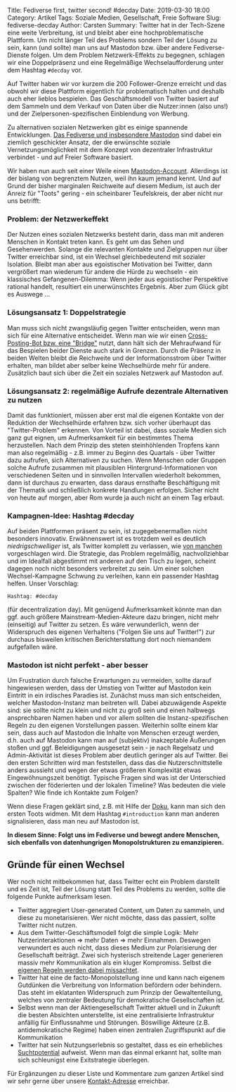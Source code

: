 Title: Fediverse first, twitter second! #decday
Date: 2019-03-30 18:00
Category: Artikel
Tags: Soziale Medien, Gesellschaft, Freie Software
Slug: fediverse-decday
Author: Carsten
Summary: Twitter hat in der Tech-Szene eine weite Verbreitung, ist und bleibt aber eine hochproblematische Plattform. Um nicht länger Teil des Problems sondern Teil der Lösung zu sein, kann (und sollte) man uns auf Mastodon bzw. über andere Fediverse-Dienste folgen. Um dem Problem Netzwerk-Effekts zu begegnen, schlagen wir eine Doppelpräsenz und eine Regelmäßige Wechselaufforderung unter dem Hashtag `#decday` vor.


Auf Twitter haben wir vor kurzem die 200 Follower-Grenze erreicht und das obwohl wir diese Plattform eigentlich für problematisch halten und deshalb auch eher lieblos bespielen. Das Geschäftsmodell von Twitter basiert auf dem Sammeln und dem Verkauf von Daten über die Nutzer:innen (also uns!) und der Zielpersonen-spezifischen Einblendung von Werbung.


Zu alternativen sozialen Netzwerken gibt es einige spannende Entwicklungen. [Das Fediverse und insbesondere Mastodon](https://digitalcourage.de/blog/2018/social-media-alternativen-leicht-gemacht) sind dabei ein ziemlich geschickter Ansatz, der die erwünschte soziale Vernetzungsmöglichkeit mit dem Konzept von dezentraler Infrastruktur verbindet - und auf Freier Software basiert.


Wir haben nun auch seit einer Weile einen [Mastodon-Account](https://social.tchncs.de/@fsfwdresden). Allerdings ist der bislang von begrenztem Nutzen, weil ihn kaum jemand kennt. Und auf Grund der bisher marginalen Reichweite auf diesem Medium, ist auch der Anreiz für "Toots" gering - ein scheinbarer Teufelskreis, der aber nicht nur uns betrifft:


### Problem: der Netzwerkeffekt
Der Nutzen eines sozialen Netzwerks besteht darin, dass man mit anderen Menschen in Kontakt treten kann. Es geht um das Sehen und Gesehenwerden. Solange die relevanten Kontakte und Zielgruppen nur über Twitter erreichbar sind, ist ein Wechsel gleichbedeutend mit sozialer Isolation. Bleibt man aber aus egoistischer Motivation bei Twitter, dann vergrößert man wiederum für andere die Hürde zu wechseln - ein klassisches Gefangenen-Dilemma: Wenn jeder aus egoistischer Perspektive rational handelt, resultiert ein unerwünschtes Ergebnis. Aber zum Glück gibt es Auswege ...

### Lösungsansatz 1: Doppelstrategie
Man muss sich nicht zwangsläufig gegen Twitter entscheiden, wenn man sich für eine Alternative entscheidet. Wenn man wie wir einen [Cross-Posting-Bot bzw. eine "Bridge"](https://github.com/tootsuite/documentation/blob/master/Using-Mastodon/Apps.md#bridges-fromto-other-platforms) nutzt, dann hält sich der Mehraufwand für das Bespielen beider Dienste auch stark in Grenzen. Durch die Präsenz in beiden Welten bleibt die Reichweite und der Informationsstrom über Twitter erhalten, man bildet aber selber keine Wechselhürde mehr für andere. Zusätzlich baut sich über die Zeit ein soziales Netzwerk auf Mastodon auf.

### Lösungsansatz 2: regelmäßige Aufrufe dezentrale Alternativen zu nutzen
Damit das funktioniert, müssen aber erst mal die eigenen Kontakte von der Reduktion der Wechselhürde erfahren bzw. sich vorher überhaupt das "Twitter-Problem" erkennen. Von Vorteil ist dabei, dass soziale Medien sich ganz gut eignen, um Aufmerksamkeit für ein bestimmtes Thema herzustellen. Nach dem Prinzip des steten steinhöhlenden Tropfens kann man also regelmäßig - z.B. immer zu Beginn des Quartals - über Twitter dazu aufrufen, sich Alternativen zu suchen. Wenn Menschen oder Gruppen solche Aufrufe zusammen mit plausiblen Hintergrund-Informationen von verschiedenen Seiten und in sinnvollen Intervallen wiederholt bekommen, dann ist durchaus zu erwarten, dass daraus ernsthafte Beschäftigung mit der Thematik und schließlich konkrete Handlungen erfolgen. Sicher nicht von heute auf morgen, aber Rom wurde ja auch nicht an einem Tag erbaut.

### Kampagnen-Idee: Hashtag #decday
Auf beiden Plattformen präsent zu sein, ist zugegebenermaßen nicht besonders innovativ. Erwähnenswert ist es trotzdem weil es deutlich *niedrigschwelliger* ist, als Twitter komplett zu verlassen, wie [von manchen](https://medium.com/@hanawalt/heres-why-you-should-delete-your-twitter-account-friday-august-17th-e6ac5c60ea) vorgeschlagen wird. Die Strategie, das Problem regelmäßig, nachvollziehbar und im Idealfall abgestimmt mit anderen auf den Tisch zu legen, scheint dagegen noch nicht besonders verbreitet zu sein. Um einer solchen Wechsel-Kampagne Schwung zu verleihen, kann ein passender Hashtag helfen. Unser Vorschlag:

    Hashtag: #decday

(für decentralization day). Mit genügend Aufmerksamkeit könnte man dan ggf. auch größere Mainstream-Medien-Akteure dazu bringen, nicht mehr (einseitig) auf Twitter zu setzen. Es wäre verwunderlich, wenn der Widerspruch des eigenen Verhaltens ("Folgen Sie uns auf Twitter!") zur durchaus bisweilen kritischen Berichterstattung dort noch niemandem aufgefallen wäre.


### Mastodon ist nicht perfekt - aber besser
Um Frustration durch falsche Erwartungen zu vermeiden, sollte darauf hingewiesen werden, dass der Umstieg von Twitter auf Mastodon kein Eintritt in ein irdisches Paradies ist.
Zunächst muss man sich entscheiden, welcher Mastodon-Instanz man beitreten will. Dabei abzuwägende Aspekte sind: sie sollte nicht zu klein und nicht zu groß sein und einen halbwegs ansprechbaren Namen haben und vor allem sollten die Instanz-spezifischen Regeln zu den eigenen Vorstellungen passen. Weiterhin sollte einem klar sein, dass auch auf Mastodon die Inhalte von Menschen erzeugt werden, d.h. auch auf Mastodon kann man auf (subjektiv) inakzeptable Äußerungen stoßen und ggf. Beleidigungen ausgesetzt sein - je nach Regelsatz und Admin-Aktivität ist dieses Problem aber deutlich geringer als auf Twitter. Bei den ersten Schritten wird man feststellen, dass das die Nutzerschnittstelle anders aussieht und wegen der etwas größeren Komplexität etwas Eingewöhnungszeit benötigt. Typische Fragen sind was ist der Unterschied zwischen der föderierten und der lokalen Timeline? Was bedeuten die viele Spalten? Wie finde ich Kontakte zum Folgen?

Wenn diese Fragen geklärt sind, z.B. mit Hilfe der [Doku](https://docs.joinmastodon.org/usage/decentralization/), kann man sich den ersten Toots widmen. Mit dem Hashtag `#introduction` kann man anderen signalisieren, dass man neu auf Mastodon ist.

**In diesem Sinne: Folgt uns im Fediverse und bewegt andere Menschen, sich ebenfalls von datenhungrigen Monopolstrukturen zu emanzipieren.**


## Gründe für einen Wechsel

Wer noch nicht mitbekommen hat, dass Twitter echt ein Problem darstellt und es Zeit ist, Teil der Lösung statt Teil des Problems zu werden, sollte die folgende Punkte aufmerksam lesen.

- Twitter aggregiert User-generated Content, um Daten zu sammeln, und diese zu monetarisieren. Wer nicht möchte, dass das passiert, sollte Twitter nicht nutzen.
- Aus dem Twitter-Geschäftsmodell folgt die simple Logik: Mehr Nutzerinteraktionen ⇒ mehr Daten ⇒ mehr Einnahmen. Deswegen verwundert es auch nicht, dass dieses Medium zur Polarisierung der Gesellschaft beiträgt. Zwei sich hysterisch streitende Lager generieren massiv mehr Kommunikation als ein kluger Kompromiss.
Selbst die [eigenen Regeln werden dabei missachtet](https://medium.com/@hanawalt/heres-why-you-should-delete-your-twitter-account-friday-august-17th-e6ac5c60ea).
- Twitter hat eine de facto-Monopolstellung inne und kann nach eigenem Gutdünken die Verbreitung von Information befördern oder behindern. Das steht im eklatanten Widerspruch zum Prinzip der Gewaltenteilung, welches von zentraler Bedeutung für demokratische Gesellschaften ist.
- Selbst wenn man der Aktiengesellschaft Twitter aktuell und in Zukunft die besten Absichten unterstellte, ist eine zentralisierte Infrastruktur anfällig für Einflussnahme und Störungen. Böswillige Akteure (z.B. antidemokratische Regime) haben einen zentralen Zugriffspunkt auf die Kommunikation
- Twitter hat sein Nutzungserlebnis so gestaltet, dass es ein erhebliches [Suchtpotential](https://www.newstatesman.com/science-tech/social-media/2017/04/mastodonsocial-why-does-every-new-twitter-fail) aufweist. Wenn man das einmal erkannt hat, sollte man sich schleunigst eine Exitstrategie überlegen.


Für Ergänzungen zu dieser Liste und Kommentare zum ganzen Artikel sind wir sehr gerne über unsere [Kontakt-Adresse](https://fsfw-dresden.de/#kontakt) erreichbar.
